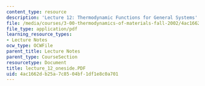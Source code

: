 ```yaml
---
content_type: resource
description: 'Lecture 12: Thermodynamic Functions for General Systems'
file: /media/courses/3-00-thermodynamics-of-materials-fall-2002/4ac1662db25a7c8504bf1df1e8c0a701_lecture_12_oneside.PDF
file_type: application/pdf
learning_resource_types:
- Lecture Notes
ocw_type: OCWFile
parent_title: Lecture Notes
parent_type: CourseSection
resourcetype: Document
title: lecture_12_oneside.PDF
uid: 4ac1662d-b25a-7c85-04bf-1df1e8c0a701
---
```

